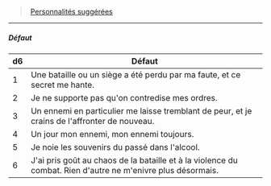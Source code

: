 ﻿---
!PersonalityDefectItem
Table: >+
  |d6|Défaut|

  |---|---|

  |1|Une bataille ou un siège a été perdu par ma <!--br-->faute, et ce secret me hante.|

  |2|Je ne supporte pas qu'on contredise mes ordres.|

  |3|Un ennemi en particulier me laisse tremblant <!--br-->de peur, et je crains de l'affronter de nouveau.|

  |4|Un jour mon ennemi, mon ennemi toujours.|

  |5|Je noie les souvenirs du passé dans l'alcool.|

  |6|J'ai pris goût au chaos de la bataille et à la <!--br-->violence du combat. Rien d'autre ne m'enivre <!--br-->plus désormais.|

Id: background_militaire_hd.md#défaut
ParentLink: background_militaire_hd.md#personnalités-suggérées
Name: Défaut
ParentName: Personnalités suggérées
NameLevel: 5
Attributes: {}
AttributesDictionary: >+
  {}

---
> [Personnalités suggérées](hd_background_militaire_personnalites_suggerees.md)

---

##### Défaut

|d6|Défaut|
|---|---|
|1|Une bataille ou un siège a été perdu par ma faute, et ce secret me hante.|
|2|Je ne supporte pas qu'on contredise mes ordres.|
|3|Un ennemi en particulier me laisse tremblant de peur, et je crains de l'affronter de nouveau.|
|4|Un jour mon ennemi, mon ennemi toujours.|
|5|Je noie les souvenirs du passé dans l'alcool.|
|6|J'ai pris goût au chaos de la bataille et à la violence du combat. Rien d'autre ne m'enivre plus désormais.|

